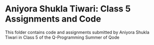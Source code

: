 # Aniyora Shukla Tiwari: Class 5 Assignments and Code
This folder contains code and assignments submitted by Aniyora Shukla Tiwari in Class 5 of the Q-Programming Summer of Qode